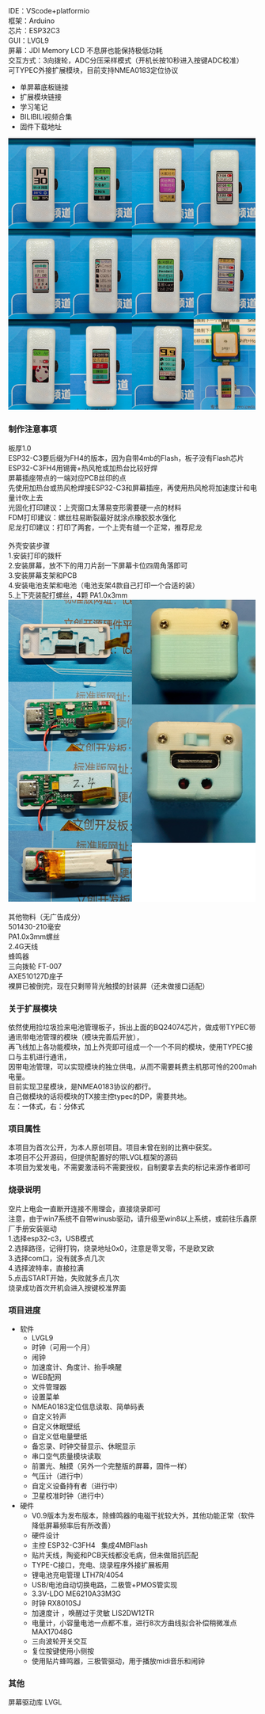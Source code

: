 IDE：VScode+platformio<br>
框架：Arduino<br>
芯片：ESP32C3<br>
GUI：LVGL9<br>
屏幕：JDI Memory LCD 不息屏也能保持极低功耗<br>
交互方式：3向拨轮，ADC分压采样模式（开机长按10秒进入按键ADC校准）<br>
可TYPEC外接扩展模块，目前支持NMEA0183定位协议<br>
* 单屏幕底板链接<br>
* 扩展模块链接<br>
* 学习笔记<br>
* BILIBILI视频合集<br>
* 固件下载地址<br>
<img src="/Introducing pictures/1 (3).jpg" width="500">

### 制作注意事项
板厚1.0<br>
ESP32-C3要后缀为FH4的版本，因为自带4mb的Flash，板子没有Flash芯片<br>
ESP32-C3FH4用锡膏+热风枪或加热台比较好焊<br>
屏幕插座带点的一端对应PCB丝印的点<br>
先使用加热台或热风枪焊接ESP32-C3和屏幕插座，再使用热风枪将加速度计和电量计吹上去<br>
光固化打印建议：上壳窗口太薄易变形需要硬一点的材料<br>
FDM打印建议：螺丝柱易断裂最好就涂点橡胶胶水强化<br>
尼龙打印建议：打印了两套，一个上壳有缝一个正常，推荐尼龙<br><br>
外壳安装步骤<br>
1.安装打印的拨杆<br>
2.安装屏幕，放不下的用刀片刮一下屏幕卡位四周角落即可<br>
3.安装屏幕支架和PCB<br>
4.安装电池支架和电池（电池支架4款自己打印一个合适的装）<br>
5.上下壳装配打螺丝，4颗 PA1.0x3mm<br>
<img src="/Introducing pictures/1 (6).jpg" width="500">
<br><br>
其他物料（无广告成分）<br>
501430-210毫安<br>
PA1.0x3mm螺丝<br>
2.4G天线<br>
蜂鸣器<br>
三向拨轮 FT-007<br>
AXE510127D座子<br>
裸屏已被倒完，现在只剩带背光触摸的封装屏（还未做接口适配）<br>

### 关于扩展模块<br>
依然使用捡垃圾捡来电池管理板子，拆出上面的BQ24074芯片，做成带TYPEC带通讯带电池管理的模块（模块完善后开放），<br>
再飞线加上各功能模块，加上外壳即可组成一个一个不同的模块，使用TYPEC接口与主机进行通讯，<br>
因带电池管理，可以实现模块的独立供电，从而不需要耗费主机那可怜的200mah电量。<br>
目前实现卫星模块，是NMEA0183协议的都行。<br>
自己做模块的话将模块的TX接主控typec的DP，需要共地。<br>
左：一体式，右：分体式<br>

### 项目属性<br>
本项目为首次公开，为本人原创项目。项目未曾在别的比赛中获奖。<br>
本项目不公开源码，但提供配置好的带LVGL框架的源码<br>
本项目为爱发电，不需要激活码不需要授权，自制要拿去卖的标记来源作者即可<br>

### 烧录说明<br>
空片上电会一直断开连接不用理会，直接烧录即可<br>
注意，由于win7系统不自带winusb驱动，请升级至win8以上系统，或前往乐鑫原厂手册安装驱动<br>
1.选择esp32-c3，USB模式<br>
2.选择路径，记得打钩，烧录地址0x0，注意是零叉零，不是欧叉欧<br>
3.选择com口，没有就多点几次<br>
4.选择波特率，直接拉满<br>
5.点击START开始，失败就多点几次<br>
烧录成功首次开机会进入按键校准界面<br>

### 项目进度<br>
* 软件<br>
  * LVGL9
  * 时钟（可用一个月）
  * 闹钟
  * 加速度计、角度计、抬手唤醒
  * WEB配网
  * 文件管理器
  * 设置菜单
  * NMEA0183定位信息读取、简单码表
  * 自定义铃声
  * 自定义休眠壁纸
  * 自定义低电量壁纸
  * 备忘录、时钟交替显示、休眠显示
  * 串口空气质量模块读取
  * 前置光、触摸（另外一个完整版的屏幕，固件一样）
  * 气压计（进行中）
  * 自定义设备持有者（进行中）
  * 卫星校准时钟（进行中）
* 硬件
  * V0.9版本为发布版本，除蜂鸣器的电磁干扰较大外，其他功能正常（软件降低屏幕频率后有所改善）
  * 硬件设计
  * 主控 ESP32-C3FH4   集成4MBFlash
  * 贴片天线，陶瓷和PCB天线都没毛病，但未做阻抗匹配
  * TYPE-C接口，充电、烧录程序外接扩展板用
  * 锂电池充电管理 LTH7R/4054
  * USB/电池自动切换电路，二极管+PMOS管实现
  * 3.3V-LDO ME6210A33M3G
  * 时钟 RX8010SJ
  * 加速度计 ，唤醒过于灵敏 LIS2DW12TR
  * 电量计，小容量电池一点都不准，进行8次方曲线拟合补偿稍微准点 MAX17048G
  * 三向波轮开关交互
  * 复位按键使用小侧按
  * 使用贴片蜂鸣器，三极管驱动，用于播放midi音乐和闹钟
### 其他
屏幕驱动库
LVGL
